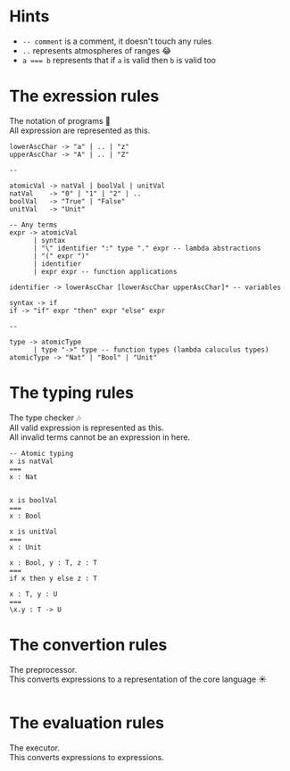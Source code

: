 # Hints

- `-- comment` is a comment, it doesn't touch any rules
- `..` represents atmospheres of ranges :joy:
- `a === b` represents that if `a` is valid then `b` is valid too

<!--TODO
# The core language rules
-->

# The exression rules
The notation of programs :notebook:  
All expression are represented as this.

<!--TODO
- the if syntax will be represented as the case syntax of the core lang
-->

```
lowerAscChar -> "a" | .. | "z"
upperAscChar -> "A" | .. | "Z"

--

atomicVal -> natVal | boolVal | unitVal
natVal    -> "0" | "1" | "2" | ..
boolVal   -> "True" | "False"
unitVal   -> "Unit"

-- Any terms
expr -> atomicVal
      | syntax
      | "\" identifier ":" type "." expr -- lambda abstractions
      | "(" expr ")"
      | identifier
      | expr expr -- function applications

identifier -> lowerAscChar [lowerAscChar upperAscChar]* -- variables

syntax -> if
if -> "if" expr "then" expr "else" expr

--

type -> atomicType
      | type "->" type -- function types (lambda caluculus types)
atomicType -> "Nat" | "Bool" | "Unit"
```


# The typing rules
The type checker :notes:  
All valid expression is represented as this.  
All invalid terms cannot be an expression in here.

```
-- Atomic typing
x is natVal
===
x : Nat


x is boolVal
===
x : Bool

x is unitVal
===
x : Unit

x : Bool, y : T, z : T
===
if x then y else z : T

x : T, y : U
===
\x.y : T -> U
```


# The convertion rules
The preprocessor.  
This converts expressions to a representation of the core language :sunny:

```
```


# The evaluation rules
The executor.  
This converts expressions to expressions.

```
```
